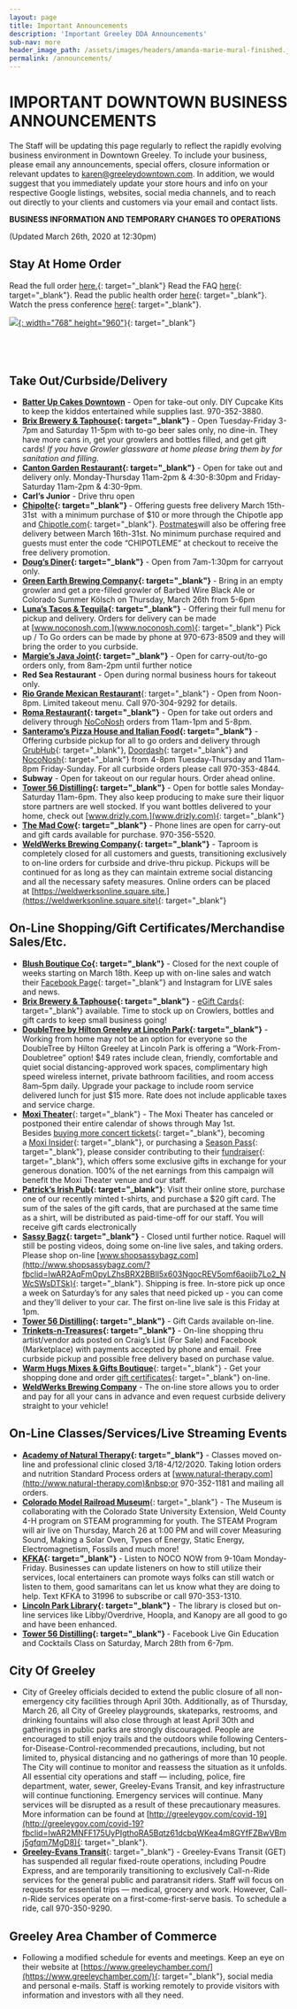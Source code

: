 ```yaml
---
layout: page
title: Important Announcements
description: 'Important Greeley DDA Announcements'
sub-nav: more
header_image_path: /assets/images/headers/amanda-marie-mural-finished.jpg
permalink: /announcements/
---
```


# **IMPORTANT DOWNTOWN BUSINESS ANNOUNCEMENTS**

The Staff will be updating this page regularly to reflect the rapidly evolving business environment in Downtown Greeley. To include your business, please email any announcements, special offers, closure information or relevant updates to [karen@greeleydowntown.com](mailto:karen@greeleydowntown.com). In addition, we would suggest that you immediately update your store hours and info on your respective Google listings, websites, social media channels, and to reach out directly to your clients and customers via your email and contact lists.

**BUSINESS INFORMATION AND TEMPORARY CHANGES TO OPERATIONS**

(Updated March 26th, 2020 at 12:30pm)

## Stay At Home Order

Read the full order&nbsp;[here.](https://drive.google.com/file/d/1O1EDCY6-A6QBKxzDImCSF8bBBdOOI3Km/view?usp=sharing){: target="_blank"}&nbsp;Read the FAQ&nbsp;[here](https://drive.google.com/file/d/16nO05S6q0AGBew32r0NYelifwk11uDMO/view?usp=sharing){: target="_blank"}. Read the public health order&nbsp;[here](https://drive.google.com/file/d/1IzfYUaxEf-UFSVAzkY_b9Cf1OMPOdlxH/view?usp=sharing){: target="_blank"}. Watch the press conference&nbsp;[here](https://www.facebook.com/jaredpolis/videos/260499038301497/){: target="_blank"}.&nbsp;

[![](/assets/colorado-stay-at-home-order.jpg){: width="768" height="960"}](https://www.colorado.gov/governor/news/gov-polis-announces-statewide-stay-home-order-provides-update-colorado-response-covid-19){: target="_blank"}

## &nbsp;

## **Take Out/Curbside/Delivery**

* **[Batter Up Cakes Downtown](https://www.facebook.com/BatterUpCakesGreeley/)** - Open for take-out only. DIY Cupcake Kits to keep the kiddos entertained while supplies last. 970-352-3880.&nbsp;
* **[Brix Brewery & Taphouse](https://www.facebook.com/brixbrewtap/){: target="_blank"}** - Open Tuesday-Friday 3-7pm and Saturday 11-5pm with to-go beer sales only, no dine-in. They have more cans in, get your growlers and bottles filled, and get gift cards\!&nbsp;*If you have Growler glassware at home please bring them by for sanitation and filling.*
* **[Canton Garden Restaurant](https://www.facebook.com/GreeleyCantonGarden/){: target="_blank"}** - Open for take out and delivery only. Monday-Thursday 11am-2pm & 4:30-8:30pm and Friday-Saturday 11am-2pm & 4:30-9pm.
* **Carl’s Junior** - Drive thru open
* **[Chipolte](Chipotle.com){: target="_blank"}&nbsp;**\- Offering guests free delivery March 15th-31st&nbsp; with a minimum purchase of $10 or more through the Chipotle app and [Chipotle.com](Chipotle.com){: target="_blank"}. [Postmates](https://postmates.com/)will also be offering free delivery between March 16th-31st. No minimum purchase required and guests must enter the code “CHIPOTLEME” at checkout to receive the free delivery promotion.
* **[Doug’s Diner](https://www.facebook.com/DougsDinerGreeley/){: target="_blank"}** - Open from 7am-1:30pm for carryout only.
* **[Green Earth Brewing Company](https://www.facebook.com/gebcobeer/){: target="_blank"}** - Bring in an empty growler and get a pre-filled growler of Barbed Wire Black Ale or Colorado Summer Kölsch on Thursday, March 26th from 5-6pm
* **[Luna’s Tacos & Tequila](https://www.facebook.com/lunastacos/){: target="_blank"}** - Offering their full menu for pickup and delivery. Orders for delivery can be made at&nbsp;[www.noconosh.com.](www.noconosh.com){: target="_blank"}&nbsp;Pick up / To Go orders can be made by phone at 970-673-8509 and they will bring the order to you curbside.
* **[Margie’s Java Joint](https://www.facebook.com/margiesjavajoint/){: target="_blank"}** - Open for carry-out/to-go orders only, from 8am-2pm until further notice
* **Red Sea Restaurant** - Open during normal business hours for takeout only.
* [**Rio Grande Mexican Restaurant**](https://www.facebook.com/MyRioGrande/){: target="_blank"} - Open from Noon-8pm. Limited takeout menu. Call 970-304-9292 for details.
* **[Roma Restaurant](https://www.facebook.com/romapizzagreeley/){: target="_blank"}** - Open for take out orders and delivery through&nbsp;[NoCoNosh](https://www.noconosh.com/) orders from 11am-1pm and 5-8pm.
* **[Santeramo’s Pizza House and Italian Food](https://www.facebook.com/santeramospizzahouse/){: target="_blank"}** - Offering curbside pickup for all to go orders and delivery through [GrubHub](https://www.grubhub.com/){: target="_blank"}, [Doordash](https://www.doordash.com/){: target="_blank"} and [NocoNosh](https://www.noconosh.com/){: target="_blank"}&nbsp;from 4-8pm Tuesday-Thursday and 11am-8pm Friday-Sunday. For all curbside orders please call 970-353-4844.
* **Subway** - Open for takeout on our regular hours. Order ahead online.
* **[Tower 56 Distilling](https://www.facebook.com/Tower56/){: target="_blank"}** - Open for bottle sales Monday-Saturday 11am-6pm. They also keep producing to make sure their liquor store partners are well stocked. If you want bottles delivered to your home, check out&nbsp;[www.drizly.com.](www.drizly.com){: target="_blank"}&nbsp;
* **[The Mad Cow](https://www.facebook.com/madcowgreeley/){: target="_blank"}** - Phone lines are open for carry-out and gift cards available for purchase. 970-356-5520.
* **[WeldWerks Brewing Company](https://www.facebook.com/weldwerksbrewing/){: target="_blank"}**&nbsp;- Taproom is completely closed for all customers and guests, transitioning exclusively to on-line orders for curbside and drive-thru pickup. Pickups will be continued for as long as they can maintain extreme social distancing and all the necessary safety measures. Online orders can be placed at&nbsp;[https://weldwerksonline.square.site.](https://weldwerksonline.square.site){: target="_blank"}

## **On-Line Shopping/Gift Certificates/Merchandise Sales/Etc.**

* **[Blush Boutique Co](www.BlushBoutiqueCo.com){: target="_blank"}** - Closed for the next couple of weeks starting on March 18th. Keep up with on-line sales and watch their [Facebook Page](https://www.facebook.com/blushboutiqueco/){: target="_blank"} and Instagram for LIVE sales and news.
* **[Brix Brewery & Taphouse](https://squareup.com/gift/9GPB8X32RR40D/order){: target="_blank"}** -&nbsp;[eGift Cards](https://squareup.com/gift/9GPB8X32RR40D/order){: target="_blank"}&nbsp;available. Time to stock up on Crowlers, bottles and gift cards to keep small business going\!
* **[DoubleTree by Hilton Greeley at Lincoln Park](https://www.facebook.com/DoubleTreeGreeley/){: target="_blank"}** - Working from home may not be an option for everyone so the DoubleTree by Hilton Greeley at Lincoln Park is offering a “Work-From-Doubletree” option\! $49 rates include clean, friendly, comfortable and quiet social distancing-approved work spaces, complimentary high speed wireless internet, private bathroom facilities, and room access 8am–5pm daily. Upgrade your package to include room service delivered lunch for just $15 more. Rate does not include applicable taxes and service charge.
* [**Moxi Theater**](https://www.facebook.com/MoxiTheater/){: target="_blank"} - The Moxi Theater has canceled or postponed their entire calendar of shows through May 1st. Besides&nbsp;[buying more concert tickets](https://www.moxitheater.com/){: target="_blank"}, becoming a&nbsp;[Moxi Insider](https://www.moxitheater.com/insiders/){: target="_blank"}, or purchasing a&nbsp;[Season Pass](https://www.eventbrite.com/e/moxi-theater-2020-vip-season-pass-tickets-85523319551){: target="_blank"}, please consider contributing to their [fundraiser](https://www.gofundme.com/f/moxi-venue-and-staff-fundraiser){: target="_blank"}, which offers some exclusive gifts in exchange for your generous donation. 100% of the net earnings from this campaign will benefit the Moxi Theater venue and our staff.
* **[Patrick’s Irish Pub](https://my-site-106780-104816.square.site/?fbclid=IwAR01aHS0JX7muutXozt9ZMmCI43EOMNBay5y1DxZfYHQFT2ZEto4mhJKxdY){: target="_blank"}**\: Visit their online store, purchase one of our recently minted t-shirts, and purchase a $20 gift card. The sum of the sales of the gift cards, that are purchased at the same time as a shirt, will be distributed as paid-time-off for our staff. You will receive gift cards electronically
* **[Sassy Bagz](www.shopsassybagz.com){: target="_blank"}** - Closed until further notice. Raquel will still be posting videos, doing some on-line live sales, and taking orders. Please shop on-line&nbsp;[www.shopsassybagz.com](http://www.shopsassybagz.com/?fbclid=IwAR2AqFmOpyLZhsBRX2BBIl5x603NgocREV5omf6aojib7Lo2_NWcSWsDTSk){: target="_blank"}. Shipping is free. In-store pick up once a week on Saturday’s for any sales that need picked up - you can come and they'll deliver to your car. The first on-line live sale is this Friday at 1pm.
* **[Tower 56 Distilling](https://squareup.com/gift/M8ADXDSHNPT00/order){: target="_blank"}** - Gift Cards available on-line.
* **[Trinkets-n-Treasures](https://www.facebook.com/trinketsandtreasures2017/){: target="_blank"}** - On-line shopping thru artist/vendor ads posted on Craig’s List (For Sale) and Facebook (Marketplace) with payments accepted by phone and email.&nbsp; Free curbside pickup and possible free delivery based on purchase value.&nbsp;
* [**Warm Hugs Mixes & Gifts Boutique**](https://warmhugsmixes.com/shop/){: target="_blank"} - Get your shopping done and order [gift certificates](https://warmhugsmixes.com/product/gift-certificate/){: target="_blank"}&nbsp;on-line.
* **[WeldWerks Brewing Company](https://weldwerksbrewing.com/order)**&nbsp;- The on-line store allows you to order and pay for all your cans in advance and even request curbside delivery straight to your vehicle\!

## **On-Line Classes/Services/Live Streaming Events**

* **[Academy of Natural Therapy](https://www.facebook.com/TheAcademyofNaturalTherapy/){: target="_blank"}** - Classes moved on-line and professional clinic closed 3/18-4/12/2020. Taking lotion orders and nutrition Standard Process orders at&nbsp;[www.natural-therapy.com](http://www.natural-therapy.com)&nbsp;or 970-352-1181 and mailing all orders.
* [**Colorado Model Railroad Museum**](https://www.facebook.com/ColoradoModelRailroadMuseum/){: target="_blank"} - The Museum is collaborating with the Colorado State University Extension, Weld County 4-H program on STEAM programming for youth. The STEAM Program will air live on Thursday, March 26 at 1:00 PM and will cover Measuring Sound, Making a Solar Oven, Types of Energy, Static Energy, Electromagnetism, Fossils and much more\!
* **[KFKA](https://www.facebook.com/1310KFKARadio/){: target="_blank"}** - Listen to NOCO NOW from 9-10am Monday-Friday. Businesses can update listeners on how to still utilize their services, local entertainers can promote ways folks can still watch or listen to them, good samaritans can let us know what they are doing to help. Text KFKA to 31996 to subscribe or call 970-353-1310.
* **[Lincoln Park Library](https://www.facebook.com/myhpld/){: target="_blank"}** - The library is closed but on-line services like Libby/Overdrive, Hoopla, and Kanopy are all good to go and have been enhanced.
* **[Tower 56 Distilling](https://www.facebook.com/events/539128360317092/){: target="_blank"}&nbsp;**\- Facebook Live Gin Education and Cocktails Class on Saturday, March 28th from 6-7pm.

## **City Of Greeley**

* City of Greeley officials decided to extend the public closure of all non-emergency city facilities through April 30th. Additionally, as of Thursday, March 26, all City of Greeley playgrounds, skateparks, restrooms, and drinking fountains will also close through at least April 30th and gatherings in public parks are strongly discouraged. People are encouraged to still enjoy trails and the outdoors while following Centers-for-Disease-Control-recommended precautions, including, but not limited to, physical distancing and no gatherings of more than 10 people. The City will continue to monitor and reassess the situation as it unfolds. All essential city operations and staff — including, police, fire department, water, sewer, Greeley-Evans Transit, and key infrastructure will continue functioning. Emergency services will continue. Many services will be disrupted as a result of these precautionary measures. More information can be found at&nbsp;[http://greeleygov.com/covid-19](http://greeleygov.com/covid-19?fbclid=IwAR2MNFF175UyPIgthoRA5Bqtz61dcbqWKea4m8GYfFZBwVBmj5gfqm7MgD8){: target="_blank"}.
* [**Greeley-Evans Transit**](https://www.facebook.com/GetTransit/){: target="_blank"} - Greeley-Evans Transit (GET) has suspended all regular fixed-route operations, including Poudre Express, and are temporarily transitioning to exclusively Call-n-Ride services for the general public and paratransit riders. Staff will focus on requests for essential trips — medical, grocery and work. However, Call-n-Ride services operate on a first-come-first-serve basis. To schedule a ride, call 970-350-9290.

## **Greeley Area Chamber of Commerce**

* Following a modified schedule for events and meetings. Keep an eye on their website at [https://www.greeleychamber.com/](https://www.greeleychamber.com/){: target="_blank"}, social media and personal e-mails. Staff is working remotely to provide visitors with information and investors with all they need.